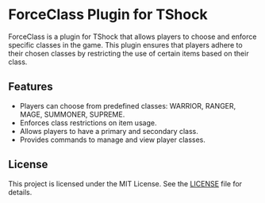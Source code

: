 # ForceClass Plugin for TShock

ForceClass is a plugin for TShock that allows players to choose and enforce specific classes in the game. This plugin ensures that players adhere to their chosen classes by restricting the use of certain items based on their class.

## Features

-  Players can choose from predefined classes: WARRIOR, RANGER, MAGE, SUMMONER, SUPREME.
-  Enforces class restrictions on item usage.
-  Allows players to have a primary and secondary class.
-  Provides commands to manage and view player classes.

## License

This project is licensed under the MIT License. See the [LICENSE](LICENSE) file for details.
